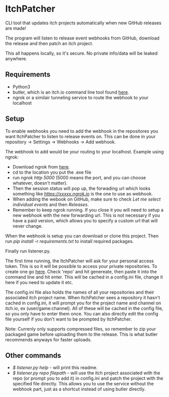 # ItchPatcher

CLI tool that updates itch projects automatically when new GitHub releases are made!

The program will listen to release event webhooks from GitHub, download the release and then patch an itch project. 

This all happens locally, so it's secure. No private info/data will be leaked anywhere.

## Requirements
- Python3
- butler, which is an itch.io command line tool found [here](https://itch.io/docs/butler/installing.html).
- ngrok or a similair tunneling service to route the webhook to your localhost

## Setup
To enable webhooks you need to add the webhook in the repositores you want ItchPatcher to listen to release events on.
This can be done in your repository -> Settings -> Webhooks -> Add webhook.

The webhook to add would be your routing to your localhost.
Example using ngrok:
- Download ngrok from [here](https://ngrok.com/download).
- cd to the location you put the .exe file
- run *ngrok http 5000* (5000 means the port, and you can choose whatever, doesn't matter).
- Then the session status will pop up, the forwading url which looks something like *https://xxxxx.ngrok.io* is the one to use as webhook.
- When adding the webook on GitHub, make sure to check *Let me select individual events* and then *Releases*.
- Remember to keep ngrok running. If you close it you will need to setup a new webhook with the new forwarding url. This is not necessary if you have a paid version, which allows you to specify a custom url that will never change.

When the webhook is setup you can download or clone this project.
Then run *pip install -r requirements.txt* to install required packages.

Finally run listener.py.

The first time running, the ItchPatcher will ask for your personal access token. 
This is so it will be possible to access your private repositories.
To create one go [here](https://github.com/settings/tokens/new).
Check 'repo' and hit genereate, then paste it into the command line and hit enter.
This will be cached in a config.ini file, change it here if you need to update it etc.

The config.ini file also holds the names of all your repositories and their associated itch project name.
When ItchPatcher sees a repository it hasn't cached in config.ini, it will prompt you for the project name and channel on itch.io,
ex (user/game:channel).
All of these will be cached in the config file, so you only have to enter them once. You can also directly edit the config file yourself if
you don't want to be prompted by ItchPatcher.

Note: Currenly only supports compressed files, so remember to zip your packaged game before uploading them to the release.
This is what butler recommends anyways for faster uploads.

## Other commands

- *$ listener.py help* - will print this readme.
- *$ listener.py repo filepath* - will use the itch project associated with the repo (or prompt you to add it) in config.ini and patch the project with the specified file directly. This allows you to use the service without the webhook part, just as a shortcut instead of using butler directly.
